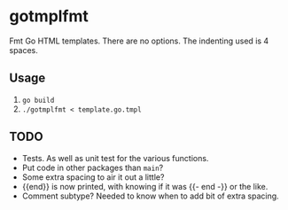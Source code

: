 # gotmplfmt

Fmt Go HTML templates. There are no options. The indenting used is 4 spaces.

## Usage

1. `go build`
2. `./gotmplfmt < template.go.tmpl`

## TODO

* Tests. As well as unit test for the various functions.
* Put code in other packages than `main`?
* Some extra spacing to air it out a little?
* {{end}} is now printed, with knowing if it was {{- end -}} or the like.
* Comment subtype? Needed to know when to add bit of extra spacing.
